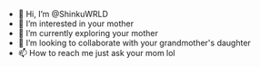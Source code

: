 - 👋 Hi, I’m @ShinkuWRLD
- 👀 I’m interested in your mother
- 🌱 I’m currently exploring your mother
- 💞️ I’m looking to collaborate with your grandmother's daughter
- 📫 How to reach me  just ask your mom lol

<!---
ShinkuWRLD/ShinkuWRLD is a ✨ special ✨ repository because its `README.md` (this file) appears on your GitHub profile.
You can click the Preview link to take a look at your changes.
--->
